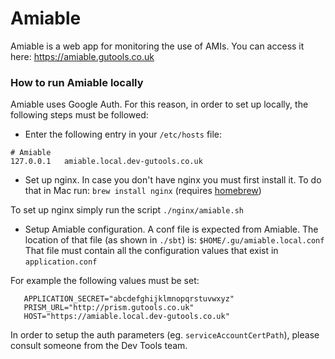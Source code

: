 Amiable
=======
Amiable is a web app for monitoring the use of AMIs.
You can access it here:
https://amiable.gutools.co.uk


### How to run Amiable locally

Amiable uses Google Auth.
For this reason, in order to set up locally, the following steps must be followed:
 - Enter the following entry in your `/etc/hosts` file:
```
# Amiable
127.0.0.1   amiable.local.dev-gutools.co.uk
```
 
 - Set up nginx.
 In case you don't have nginx you must first install it.
 To do that in Mac run: `brew install nginx` (requires [homebrew](https://brew.sh/))

 To set up nginx simply run the script `./nginx/amiable.sh`
 
 - Setup Amiable configuration.
 A conf file is expected from Amiable.
 The location of that file (as shown in `./sbt`) is: `$HOME/.gu/amiable.local.conf`
 That file must contain all the configuration values that exist in `application.conf`
 
 For example the following values must be set:
 ```
    APPLICATION_SECRET="abcdefghijklmnopqrstuvwxyz"
    PRISM_URL="http://prism.gutools.co.uk"
    HOST="https://amiable.local.dev-gutools.co.uk"
 ```
 In order to setup the auth parameters (eg. `serviceAccountCertPath`),
 please consult someone from the Dev Tools team.
 